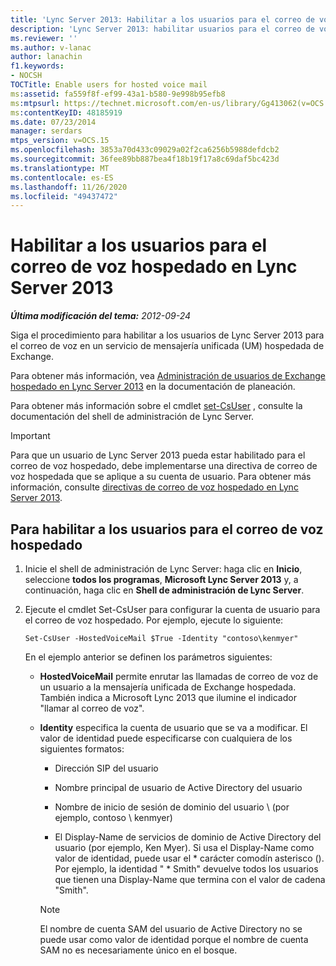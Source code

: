 ```yaml
---
title: 'Lync Server 2013: Habilitar a los usuarios para el correo de voz hospedado'
description: 'Lync Server 2013: habilitar usuarios para el correo de voz hospedado.'
ms.reviewer: ''
ms.author: v-lanac
author: lanachin
f1.keywords:
- NOCSH
TOCTitle: Enable users for hosted voice mail
ms:assetid: fa559f8f-ef99-43a1-b580-9e998b95efb8
ms:mtpsurl: https://technet.microsoft.com/en-us/library/Gg413062(v=OCS.15)
ms:contentKeyID: 48185919
ms.date: 07/23/2014
manager: serdars
mtps_version: v=OCS.15
ms.openlocfilehash: 3853a70d433c09029a02f2ca6256b5988defdcb2
ms.sourcegitcommit: 36fee89bb887bea4f18b19f17a8c69daf5bc423d
ms.translationtype: MT
ms.contentlocale: es-ES
ms.lasthandoff: 11/26/2020
ms.locfileid: "49437472"
---
```

# <a name="enable-users-for-hosted-voice-mail-in-lync-server-2013"></a>Habilitar a los usuarios para el correo de voz hospedado en Lync Server 2013

<div data-xmlns="http://www.w3.org/1999/xhtml">

<div class="topic" data-xmlns="http://www.w3.org/1999/xhtml" data-msxsl="urn:schemas-microsoft-com:xslt" data-cs="https://msdn.microsoft.com/">

<div data-asp="https://msdn2.microsoft.com/asp">



</div>

<div id="mainSection">

<div id="mainBody">

<span> </span>

_**Última modificación del tema:** 2012-09-24_

Siga el procedimiento para habilitar a los usuarios de Lync Server 2013 para el correo de voz en un servicio de mensajería unificada (UM) hospedada de Exchange.

Para obtener más información, vea [Administración de usuarios de Exchange hospedado en Lync Server 2013](lync-server-2013-hosted-exchange-user-management.md) en la documentación de planeación.

Para obtener más información sobre el cmdlet [set-CsUser](https://docs.microsoft.com/powershell/module/skype/Set-CsUser) , consulte la documentación del shell de administración de Lync Server.

<div>


> [!IMPORTANT]  
> Para que un usuario de Lync Server 2013 pueda estar habilitado para el correo de voz hospedado, debe implementarse una directiva de correo de voz hospedada que se aplique a su cuenta de usuario. Para obtener más información, consulte <A href="lync-server-2013-hosted-voice-mail-policies.md">directivas de correo de voz hospedado en Lync Server 2013</A>.



</div>

<div>

## <a name="to-enable-users-for-hosted-voice-mail"></a>Para habilitar a los usuarios para el correo de voz hospedado

1.  Inicie el shell de administración de Lync Server: haga clic en **Inicio**, seleccione **todos los programas**, **Microsoft Lync Server 2013** y, a continuación, haga clic en **Shell de administración de Lync Server**.

2.  Ejecute el cmdlet Set-CsUser para configurar la cuenta de usuario para el correo de voz hospedado. Por ejemplo, ejecute lo siguiente:
    
        Set-CsUser -HostedVoiceMail $True -Identity "contoso\kenmyer"
    
    En el ejemplo anterior se definen los parámetros siguientes:
    
      - **HostedVoiceMail** permite enrutar las llamadas de correo de voz de un usuario a la mensajería unificada de Exchange hospedada. También indica a Microsoft Lync 2013 que ilumine el indicador "llamar al correo de voz".
    
      - **Identity** especifica la cuenta de usuario que se va a modificar. El valor de identidad puede especificarse con cualquiera de los siguientes formatos:
        
          - Dirección SIP del usuario
        
          - Nombre principal de usuario de Active Directory del usuario
        
          - Nombre de inicio de sesión de dominio del usuario \\ (por ejemplo, contoso \\ kenmyer)
        
          - El Display-Name de servicios de dominio de Active Directory del usuario (por ejemplo, Ken Myer). Si usa el Display-Name como valor de identidad, puede usar el \* carácter comodín asterisco (). Por ejemplo, la identidad " \* Smith" devuelve todos los usuarios que tienen una Display-Name que termina con el valor de cadena "Smith".
        
        <div>
        

        > [!NOTE]  
        > El nombre de cuenta SAM del usuario de Active Directory no se puede usar como valor de identidad porque el nombre de cuenta SAM no es necesariamente único en el bosque.

        
        </div>

</div>

</div>

<span> </span>

</div>

</div>

</div>

